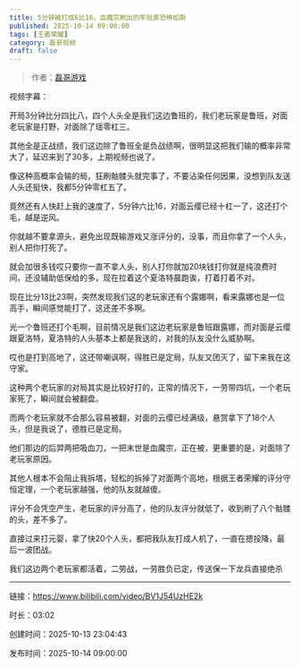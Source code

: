 ```yaml
---
title: 5分钟被打成6比16，血魔宗刷出的牢玩家恐怖如斯
published: 2025-10-14 09:00:00
tags: [王者荣耀]
category: 磊哥视频
draft: false
---
```



> 作者：[磊哥游戏](https://space.bilibili.com/268941858)

视频字幕：

开局3分钟比分四比八，四个人头全是我们这边鲁班的，我们老玩家是鲁班，对面老玩家是打野，对面除了瑶零杠三。

其他全是正战绩，我们这边除了鲁班全是负战绩啊，很明显这把我们输的概率非常大了，延迟来到了30多，上期视频也说了。

像这种高概率会输的局，狂刷骷髅头就完事了，不要沾染任何因果，没想到队友送人头还挺快，我都5分钟零杠五了。

竟然还有人快赶上我的速度了，5分钟六比16，对面云缨已经十杠一了，这还打个毛，越是逆风。

你就越不要拿源头，避免出现既输游戏又涨评分的，没事，而且你拿了一个人头，别人把你打死了。

就会加很多钱哎只要你一直不拿人头，别人打你就加20块钱打你就是纯浪费时间，还没辅助低保给的多，现在拉着这个夏洛特晨跑诶，打着打着不对。

现在比分13比23啊，突然发现我们这的老玩家还有个露娜啊，看来露娜也是一位高手，瞬间感觉能打了，这还差不多啊。

光一个鲁班还打个毛啊，目前情况是我们这边老玩家是鲁班跟露娜，而对面是云缨跟夏洛特，夏洛特的人头基本上都是我送的，对我的队友没什么威胁啊。

哎也是打到高地了，这还带嘲讽啊，得胜已是定局，队友又团灭了，留下来我在这守家。

这种两个老玩家的对局其实是比较好打的，正常的情况下，一劳带四坑，一个老玩家死了，瞬间就会被翻盘。

而两个老玩家就不会那么容易被翻，对面的云缨已经满级，悬赏拿下了18个人头，但是我说了，德胜已是定局。

他们那边的后羿两把吸血刀，一把末世是血魔宗，正在被，更重要的是，对面除了老玩家原因。

其他人根本不会阻止我拆塔，轻松的拆掉了对面两个高地，根据王者荣耀的评分守恒定理，一个老玩家越强，他的队友就越傻。

评分不会凭空产生，老玩家的评分高了，他的队友评分就低了，收到刷了八个骷髅的头，差不多了。

直接过来打元婴，拿了快20个人头，都把我队友打成人机了，一直在摁投降，最后一波团战。

我们这边两个老玩家都活着，二劳战，一劳胜负已定，传送保一下龙兵直接绝杀

---

链接：https://www.bilibili.com/video/BV1J54UzHE2k

时长：03:02

创建时间：2025-10-13 23:04:43

发布时间：2025-10-14 09:00:00
